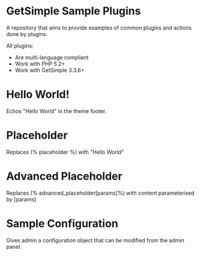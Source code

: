 # GetSimple Sample Plugins
A repository that aims to provide examples of common plugins and actions done
by plugins.

All plugins:

* Are multi-language compliant
* Work with PHP 5.2+
* Work with GetSimple 3.3.6+

# Hello World!
Echos "Hello World" in the theme footer.

# Placeholder
Replaces (% placeholder %) with "Hello World"

# Advanced Placeholder
Replaces (% advanced_placeholder[params]%) with content parameterised by [params]

# Sample Configuration
Gives admin a configuration object that can be modified from the admin panel.